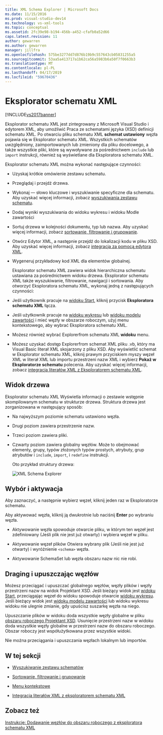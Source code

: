 ```yaml
---
title: XML Schema Explorer | Microsoft Docs
ms.date: 11/15/2016
ms.prod: visual-studio-dev14
ms.technology: vs-xml-tools
ms.topic: conceptual
ms.assetid: 2fc39e98-b194-456b-a452-cfafb0a52d66
caps.latest.revision: 11
author: gewarren
ms.author: gewarren
manager: jillfra
ms.openlocfilehash: 575be3277dd7d876b19b9c557643cb05831255a5
ms.sourcegitcommit: 53aa5a413717a1b62ca56a5983b6a50f7f0663b3
ms.translationtype: MT
ms.contentlocale: pl-PL
ms.lasthandoff: 04/17/2019
ms.locfileid: "59670436"
---
```

# <a name="xml-schema-explorer"></a>Eksplorator schematu XML
[!INCLUDE[vs2017banner](../includes/vs2017banner.md)]

Eksplorator schematu XML jest zintegrowany z Microsoft Visual Studio i edytorem XML, aby umożliwić Praca ze schematami języka (XSD) definicji schematu XML. Po otwarciu pliku schematu XML **schemat ustawiony** węzła pojawia się w Eksplorator schematu XML. Wszystkich schematów uwzględniony, zaimportowanych lub zmieniony dla pliku docelowego, a także wszystkie pliki, które są wywoływane za pośrednictwem `include` lub `import` instrukcji, również są wyświetlane dla Eksploratora schematu XML.  
  
 Eksplorator schematu XML można wykonać następujące czynności:  
  
- Uzyskaj krótkie omówienie zestawu schematu.  
  
- Przeglądaj i przejdź drzewa.  
  
- Wykonaj — słowo kluczowe i wyszukiwanie specyficzne dla schematu. Aby uzyskać więcej informacji, zobacz [wyszukiwania zestawu schematu](../xml-tools/searching-the-schema-set.md).  
  
- Dodaj wyniki wyszukiwania do widoku wykresu i widoku Modle zawartości  
  
- Sortuj drzewa w kolejności dokumentu, typ lub nazwa. Aby uzyskać więcej informacji, zobacz [sortowanie, filtrowanie i grupowanie](../xml-tools/sorting-filtering-and-grouping-xml-schema-explorer.md).  
  
- Otwórz Edytor XML, a następnie przejdź do lokalizacji kodu w pliku XSD. Aby uzyskać więcej informacji, zobacz [integracja za pomocą edytora XML](../xml-tools/integration-with-xml-editor.md).  
  
- Wygeneruj przykładowy kod XML dla elementów globalnej.  
  
  Eksplorator schematu XML zawiera widok hierarchiczna schematu ustawiana za pośrednictwem widoku drzewa. Eksplorator schematu XML także wyszukiwanie, filtrowanie, nawigacji i sortowania. Aby otworzyć Eksploratora schematu XML, wykonaj jedną z następujących czynności:  
  
- Jeśli użytkownik pracuje na [widoku Start](../xml-tools/start-view.md), kliknij przycisk **Eksploratora schematu XML** łącza.  
  
- Jeśli użytkownik pracuje na [widoku wykresu](../xml-tools/graph-view.md) lub [widoku modelu zawartości](../xml-tools/content-model-view.md) i mieć węzły w obszarze roboczym, użyj menu kontekstowego, aby wybrać Eksploratora schematu XML.  
  
- Możesz również wybrać Explorerfrom schematu XML **widoku** menu.  
  
- Możesz uzyskać dostęp Explorerfrom schemat XML pliku .vb, który ma Visual Basic literał XML skojarzony z pliku XSD. Aby wyświetlić schemat w Eksplorator schematu XML, kliknij prawym przyciskiem myszy węzeł XML w literał XML lub importu przestrzeni nazw XML i wybierz **Pokaż w Eksploratorze schematu** polecenia. Aby uzyskać więcej informacji, zobacz [integracja literałów XML z Eksploratorem schematu XML](../xml-tools/integration-of-xml-literals-with-xml-schema-explorer.md).  
  
## <a name="tree-view"></a>Widok drzewa  
 Eksplorator schematu XML Wyświetla informacji o zestawie wstępnie skompilowanym schematu w strukturze drzewa. Struktura drzewa jest zorganizowana w następujący sposób:  
  
- Na najwyższym poziomie schematu ustawiono węzła.  
  
- Drugi poziom zawiera przestrzenie nazw.  
  
- Trzeci poziom zawiera pliki.  
  
- Czwarty poziom zawiera globalny węzłów. Może to obejmować elementy, grupy, typów złożonych typów prostych, atrybuty, grup atrybutów i `include`, `import`, i `redefine` instrukcji.  
  
  Oto przykład struktury drzewa:  
  
  ![XML Schema Explorer](../xml-tools/media/xmlschemaexplorer.gif "XMLSchemaExplorer")  
  
## <a name="selection-and-activation"></a>Wybór i aktywacja  
 Aby zaznaczyć, a następnie wybierz węzeł, kliknij jeden raz w Eksploratorze schematu.  
  
 Aby aktywować węzła, kliknij ją dwukrotnie lub naciśnij **Enter** po wybraniu węzła.  
  
-   Aktywowanie węzła spowoduje otwarcie pliku, w którym ten węzeł jest zdefiniowany (Jeśli plik nie jest już otwarty) i wybiera węzeł w pliku.  
  
-   Aktywowanie węzeł plików Otwiera wybrany plik (Jeśli nie jest już otwarty) i wyróżnienie `<schema>` węzła.  
  
-   Aktywowanie SchemaSet lub węzła obszaru nazw nic nie robi.  
  
## <a name="draging-and-dropping-nodes"></a>Draging i upuszczając węzłów  
 Możesz przeciągać i upuszczać globalnego węzłów, węzły plików i węzły przestrzeni nazw na widok Projektant XSD. Jeśli bieżący widok jest [widoku Start](../xml-tools/start-view.md), przeciągając węzeł do widoku spowoduje otwarcie [widoku wykresu](../xml-tools/graph-view.md). Jeśli bieżący widok jest [widoku modelu zawartości](../xml-tools/content-model-view.md) lub widoku wykresu widoku nie ulegnie zmianie, gdy upuścisz suszarkę węzła na niego.  
  
 Upuszczanie plików w widoku doda wszystkie węzły globalne w pliku [obszaru roboczego Projektant XSD](../xml-tools/xml-schema-designer-workspace.md). Usunięcie przestrzeni nazw w widoku doda wszystkie węzły globalne w przestrzeni nazw do obszaru roboczego. Obszar roboczy jest współużytkowana przez wszystkie widoki.  
  
 Nie można przeciągania i upuszczania węzłach lokalnym lub importów.  
  
## <a name="in-this-section"></a>W tej sekcji  
  
-   [Wyszukiwanie zestawu schematów](../xml-tools/searching-the-schema-set.md)  
  
-   [Sortowanie, filtrowanie i grupowanie](../xml-tools/sorting-filtering-and-grouping-xml-schema-explorer.md)  
  
-   [Menu kontekstowe](../xml-tools/context-menus-xml-schema-explorer.md)  
  
-   [Integracja literałów XML z eksploratorem schematu XML](../xml-tools/integration-of-xml-literals-with-xml-schema-explorer.md)  
  
## <a name="see-also"></a>Zobacz też  
 [Instrukcje: Dodawanie węzłów do obszaru roboczego z eksploratora schematu XML](../xml-tools/how-to-add-nodes-to-the-workspace-from-the-xml-schema-explorer.md)
